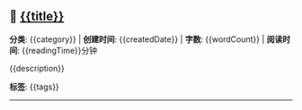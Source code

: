 ## 📝 [{{title}}]({{relativePath}})

**分类**: {{category}} | **创建时间**: {{createdDate}} | **字数**: {{wordCount}} | **阅读时间**: {{readingTime}}分钟

{{description}}

**标签**: {{tags}}

---